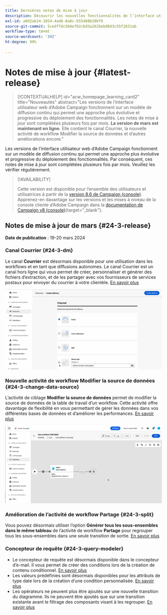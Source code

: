 ```yaml
---
title: Dernières notes de mise à jour
description: Découvrir les nouvelles fonctionnalités de l’interface utilisateur web de Campaign
exl-id: a0d2ab24-1854-4ad6-8a8c-b55488b20bf9
source-git-commit: 5cedffdc504ef82cbd3a262beb80d3c55f2831ab
workflow-type: tm+mt
source-wordcount: '342'
ht-degree: 99%

---
```


# Notes de mise à jour {#latest-release}


>[!CONTEXTUALHELP]
>id="acw_homepage_learning_card2"
>title="Nouveautés"
>abstract="Les versions de l’interface utilisateur web d’Adobe Campaign fonctionnent sur un modèle de diffusion continu qui permet une approche plus évolutive et progressive du déploiement des fonctionnalités. Les notes de mise à jour sont complétées plusieurs fois par mois. **La version de mars est maintenant en ligne**. Elle contient le canal Courrier, la nouvelle activité de workflow Modifier la source de données et d’autres améliorations encore."


<!--Last update: **March 19, 2024**-->

Les versions de l’interface utilisateur web d’Adobe Campaign fonctionnent sur un modèle de diffusion continu qui permet une approche plus évolutive et progressive du déploiement des fonctionnalités. Par conséquent, ces notes de mise à jour sont complétées plusieurs fois par mois. Veuillez les vérifier régulièrement.

>[!AVAILABILITY]
>
>Cette version est disponible pour l’ensemble des utilisateurs et utilisatrices à partir de la [version 8.6 de Campaign (console)](https://experienceleague.adobe.com/docs/campaign/campaign-v8/releases/release-notes.html?lang=fr). Apprenez-en davantage sur les versions et les mises à niveau de la console cliente d’Adobe Campaign dans la [documentation de Campaign v8 (console)](https://experienceleague.adobe.com/docs/campaign/campaign-v8/releases/upgrades.html?lang=fr){target="_blank"}.

## Notes de mise à jour de mars {#24-3-release}

**Date de publication** : 19-20 mars 2024

### Canal Courrier {#24-3-dm}

Le canal **Courrier** est désormais disponible pour une utilisation dans les workflows et en tant que diffusions autonomes. Le canal Courrier est un canal hors ligne qui vous permet de créer, personnaliser et générer des fichiers d’extraction, et de les partager avec vos fournisseurs de services postaux pour envoyer du courrier à votre clientèle. [En savoir plus](../direct-mail/gs-direct-mail.md)

![](../assets/do-not-localize/direct-mail.gif)

### Nouvelle activité de workflow Modifier la source de données {#24-3-change-data-source}

L’activité de ciblage **Modifier la source de données** permet de modifier la source de données de la table de travail d’un workflow. Cette activité offre davantage de flexibilité en vous permettant de gérer les données dans vos différentes bases de données et d’améliorer les performances. [En savoir plus](../workflows/activities/change-data-source.md)

![](../assets/do-not-localize/change-data-source.gif)

### Amélioration de l’activité de workflow Partage {#24-3-split}

Vous pouvez désormais utiliser l’option **Générer tous les sous-ensembles dans le même tableau** de l’activité de workflow **Partage** pour regrouper tous les sous-ensembles dans une seule transition de sortie. [En savoir plus](../workflows/activities/split.md)

### Concepteur de requête {#24-3-query-modeler}

* Le concepteur de requête est désormais disponible dans le concepteur d’e-mail. Il vous permet de créer des conditions lors de la création de contenu conditionnel. [En savoir plus](../personalization/conditions.md)
* Les valeurs prédéfinies sont désormais disponibles pour les attributs de type date lors de la création d’une condition personnalisée. [En savoir plus](../query/build-query.md)
* Les opérateurs ne peuvent plus être ajoutés sur une nouvelle transition du diagramme. Ils ne peuvent être ajoutés que sur une transition existante avant le filtrage des composants visant à les regrouper. [En savoir plus](../query/build-query.md)
